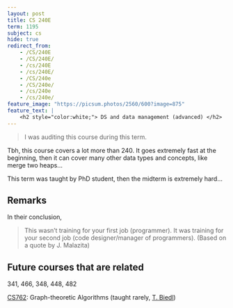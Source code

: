 ```yaml
---
layout: post
title: CS 240E
term: 1195
subject: cs
hide: true
redirect_from:
    - /CS/240E
    - /CS/240E/
    - /cs/240E
    - /cs/240E/
    - /CS/240e
    - /CS/240e/
    - /cs/240e
    - /cs/240e/
feature_image: "https://picsum.photos/2560/600?image=875"
feature_text: |
    <h2 style="color:white;"> DS and data management (advanced) </h2>
---
```


 > I was auditing this course during this term.

Tbh, this course covers a lot more than 240. It goes extremely fast at the beginning, then it can cover many other data types and concepts, like merge two heaps...

This term was taught by PhD student, then the midterm is extremely hard...

## Remarks
In their conclusion,

> This wasn’t training for your first job (programmer). It was training for your second job (code designer/manager of programmers).
(Based on a quote by J. Malazita)

## Future courses that are related

341, 466, 348, 448, 482

[CS762](https://cs.uwaterloo.ca/~biedl/cs762/): Graph-theoretic Algorithms (taught rarely, [T. Biedl](https://cs.uwaterloo.ca/~biedl/))
